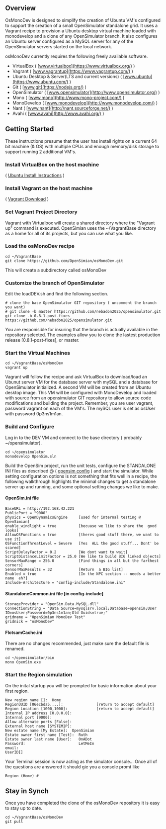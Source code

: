 ## Overview

OsMonoDev is designed to simplify the creation of Ubuntu VM's configured to support the creation of a small OpenSimulator standalone grid.  It uses a Vagrant recipe to provision a Ubuntu desktop virtual machine loaded with monodevelop and a clone of any OpenSimulator branch.  It also configures an Ubuntu server configured as a MySQL server for any of the OpenSimulator servers started on the local network.

osMonoDev currently requires the following freely available software.
* VirtualBox ( [www.virtualbox](https://www.virtualbox.org/) )
* Vagrant ( [www.vagrantup](https://www.vagrantup.com/) )
* Ubuntu Desktop & Server(LTS and current versions) ( [www.ubuntu](https://www.ubuntu.com/) )
* Git  ( [www.git](https://nodejs.org/) )
* OpenSimulator   ( [www.opensimulator](http://www.opensimulator.org/) )
* Mono   ( [www.mono](http://www.mono-project.com/) )
* MonoDevelop   ( [www.monodevelop](http://www.monodevelop.com/) )
* Nant   ( [www.nant](http://nant.sourceforge.net/) )
* Avahi   ( [www.avahi](http://www.avahi.org/) )


## Getting Started
These instructions presume that the user has install rights on a current 64 bit machine (& OS) with multiple CPUs and enough memory/disk storage to support running 2 additional VM's.

### Install VirtualBox on the host machine
 ( [Ubuntu Install Instructions](https://help.ubuntu.com/community/VirtualBox/Installation) )

### Install Vagrant on the host machine
 ( [Vagrant Download](http://www.vagrantup.com/downloads) )

### Set Vagrant Project Directory
Vagrant with Virtualbox will create a shared directory where the  "Vagrant up" command is executed.
OpenSimian uses the ~/VagrantBase directory as a home for all of its projects, but you can use what you like.

### Load the osMonoDev recipe
    cd ~/VagrantBase
    git clone https://github.com/OpenSimian/osMonoDev.git  
This will create a subdirectory called  osMonoDev

### Customize the branch of OpenSimulator
Edit the loadDEV.sh and find the following section.

    # clone the base OpenSimulator GIT repository ( uncomment the branch you want)
    # git clone -b master https://github.com/nebadon2025/opensimulator.git
    git clone -b 0.8.1-post-fixes https://github.com/nebadon2025/opensimulator.git
    
You are responisible for insuring that the branch is actually available in the repository selected.
The examples allow you to clone the lastest production release [0.8.1-post-fixes], or master.

### Start the Virtual Machines
    cd ~/VagrantBase/osMonoDev
    vagrant up

Vagrant will follow the recipe and ask VirtualBox to download/load an Ubunut server VM for the database server with mySQL and a database for OpenSimulator initialized.  A second VM will be created from an Ubuntu desktop image.  This VM will be configured with MonoDevelop and loaded with source from an opensimulator GIT repository to allow source code modifications and building the project. 
Remember, you are user vagrant, password vagrant on each of the VM's.  The mySQL user is set as osUser with password 0p3ns1m1an.

### Build and Configure
Log in to the DEV VM and connect to the base directory ( probably ~/opensimulator).

    cd ~/opensimulator
    monodevelop OpenSim.sln

Build the OpenSim project, run the unit tests,  configure the STANDALONE INI files as described @  ( [opensim config](http://opensimulator.org/wiki/Configuration) ) and  start the simulator.  While setting configuration options is not something that fits well in a recipe,  the following walkthrough highlights the minimal changes to get a standalone server up and running, and some optional setting changes we like to make.

#### OpenSim.ini file
    BaseURL = http://192.168.42.221
    PublicPort = "9000"
    physics = OpenDynamicsEngine     [used for internal testing @ OpenSimian]
    enable_windlight = true          [becuase we like to share the  good looks]
    AllowOSFunctions = true          [theres good stuff there, we want to use it]
    OSFunctionThreatLevel = Severe   [Yes  ALL the good stuff... Dont' be scared]
    ScriptDelayFactor = 0.2          [We dont want to wait]
    ScriptDistanceLimitFactor = 25.0 [We like to build BIG linked objects]
    SensorMaxRange = 256.0           [Find things in all but the farthest corners]
    SensorMaxResults = 32            [Return  a BIG list]
    Enabled = true                   [In the NPC section -- needs a better name  eh?]
    Include-Architecture = "config-include/Standalone.ini"
#### StandaloneCommon.ini file  [in config-include]
    StorageProvider = "OpenSim.Data.MySQL.dll"
    ConnectionString = "Data Source=mysqlsrv.local;Database=opensim;User ID=osUser;Password=0p3ns1m1an;Old Guids=true;"
    gridname = "OpenSimian MonoDev Test"
    gridnick = "osMonoDev"
#### FlotsamCache.ini
There are no changes recommended,  just make sure the default file is renamed.

    cd ~/opensimulator/bin
    mono OpenSim.exe

### Start the Region simulation

On the inital startup you will be prompted for basic information about your first region.

    New region name []:  Home
    RegionUUID [06ecbda5....]:               [return to accept default]
    Region Location [1000,1000]:             [return to accept default]
    Internal IP address [0.0.0.0]:
    Internal port [9000]:
    Allow alternate ports [False]: 
    External host name [SYSTEMIP]: 
    New estate name [My Estate]:  OpenSimian
    Estate owner first name [Test]:  Ruth
    Estate owner last name [User]:   OnADot
    Password:                        LetMeIn
    email:
    UserID[]

Your Terminal session is now acting as the simulator console...   Once all of the questions are answered   it should gie you a console promt like 

    Region (Home) # 


## Stay in Synch
Once you have completed the clone of the osMonoDev repository it is easy to stay up to date.

    cd ~/VagrantBase/osMonoDev
    git pull


